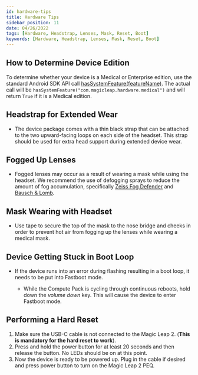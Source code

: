 ```yaml
---
id: hardware-tips
title: Hardware Tips
sidebar_position: 11
date: 04/26/2022
tags: [Hardware, Headstrap, Lenses, Mask, Reset, Boot]
keywords: [Hardware, Headstrap, Lenses, Mask, Reset, Boot]
---
```


## How to Determine Device Edition

To determine whether your device is a Medical or Enterprise edition, use the standard Android SDK API call [hasSystemFeature(featureName)](https://developer.android.com/reference/android/content/pm/PackageManager#hasSystemFeature(java.lang.String)). The actual call will be `hasSystemFeature("com.magicleap.hardware.medical")` and will return `True` if it is a Medical edition.

## Headstrap for Extended Wear

- The device package comes with a thin black strap that can be attached to the two upward-facing loops on each side of the headset. This strap should be used for extra head support during extended device wear.

## Fogged Up Lenses

- Fogged lenses may occur as a result of wearing a mask while using the headset. We recommend the use of defogging sprays to reduce the amount of fog accumulation, specifically [Zeiss Fog Defender](https://www.zeiss.com/vision-care/int/spectacle-lenses-from-zeiss/lens-cleaning-solution-for-glasses/antifog-spray.html) and [Bausch & Lomb](https://www.bausch.com/our-products/safety-and-industrial-cleaning-products/pre-moistened-cleaning-tissues/fogshield-xp-pre-moistened-lens-cleaning-tissues).

## Mask Wearing with Headset

- Use tape to secure the top of the mask to the nose bridge and cheeks in order to prevent hot air from fogging up the lenses while wearing a medical mask.

## Device Getting Stuck in Boot Loop

- If the device runs into an error during flashing resulting in a boot loop, it needs to be put into Fastboot mode.

  - While the Compute Pack is cycling through continuous reboots, hold down the _volume down_ key. This will cause the device to enter Fastboot mode.

## Performing a Hard Reset

1. Make sure the USB-C cable is not connected to the Magic Leap 2. (**This is mandatory for the hard reset to work**).
2. Press and hold the power button for at least 20 seconds and then release the button. No LEDs should be on at this point.
3. Now the device is ready to be powered up. Plug in the cable if desired and press power button to turn on the Magic Leap 2 PEQ.

